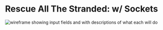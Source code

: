 # Rescue All The Stranded: w/ Sockets

![wireframe showing input fields and with descriptions of what each will do]('rats-wireframe.png')
